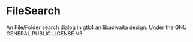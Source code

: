 # FileSearch

An File/Folder search dialog in gtk4 an libadwaita design. Under the GNU GENERAL PUBLIC LICENSE V3. 
